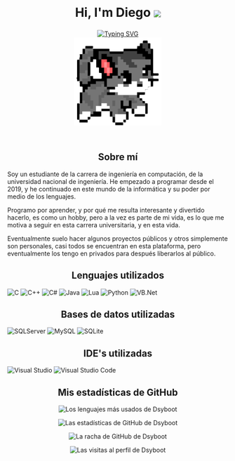 <!-- Dsyboot profile startup -->
<h1 align="center" style="line-height: 1.5;">
  <b>Hi, I'm Diego</b>
  <img src="https://media2.giphy.com/media/3oKIPtoxY2o5qOfWms/giphy.gif?cid=6c09b9525kl4d02klh728gthawbp9apmf6zp0smj83j7mwnc&ep=v1_internal_gif_by_id&rid=giphy.gif&ct=s" width="35" style="vertical-align: middle; margin-left: 0px;">
</h1>


<!-- Dynamic text changing -->
<p align="center">
<a href="https://github.com/DenverCoder1/readme-typing-svg">
  <img id="typing-svg" src="https://readme-typing-svg.herokuapp.com?font=Time+New+Roman&color=00FF00&size=25&center=true&vCenter=true&width=600&height=100&lines=Computer+Engineering+Student;Just+A+Boy;Python+Lover;Android+programmer" alt="Typing SVG" />
</a>
<br>
<img id="dynamic-image" align='center' src='https://raw.githubusercontent.com/Dsyboot/Dsyboot/main/assets/cat.png' width='200'>
</p>
<br>

<!-- Information section -->
<h2 align="center">Sobre mí</h2>
Soy un estudiante de la carrera de ingeniería en computación, de la universidad nacional de ingeniería. He empezado a programar desde el 2019, y he continuado en este mundo de la informática y su poder por medio de los lenguajes.

Programo por aprender, y por qué me resulta interesante y divertido hacerlo, es como un hobby, pero a la vez es parte de mi vida, es lo que me motiva a seguir en esta carrera universitaria, y en esta vida.

Eventualmente suelo hacer algunos proyectos públicos y otros simplemente son personales, casi todos se encuentran en esta plataforma, pero eventualmente los tengo en privados para después liberarlos al público.

<!-- Languages section -->
<h2 align="center">Lenguajes utilizados</h2>

![C](https://img.shields.io/badge/C-00599C?style=for-the-badge&logo=c&logoColor=white)
![C++](https://img.shields.io/badge/C%2B%2B-00599C?style=for-the-badge&logo=c%2B%2B&logoColor=white)
![C#](https://img.shields.io/badge/C%23-239120?style=for-the-badge&logo=csharp&logoColor=white)
![Java](https://img.shields.io/badge/Java-FF0000?style=for-the-badge&logo=openjdk&logoColor=white)
![Lua](https://img.shields.io/badge/lua-%232C2D72.svg?style=for-the-badge&logo=lua&logoColor=white)
![Python](https://img.shields.io/badge/Python-FFD43B?style=for-the-badge&logo=python&logoColor=blue)
![VB.Net](https://img.shields.io/badge/.NET-5C2D91?style=for-the-badge&logo=.net&logoColor=white)

<!-- DataBases section -->
<h2 align="center">Bases de datos utilizadas</h2>

![SQLServer](https://img.shields.io/badge/Microsoft%20SQL%20Server-CC2927?style=for-the-badge&logo=microsoft%20sql%20server&logoColor=white)
![MySQL](https://img.shields.io/badge/MySQL-005C84?style=for-the-badge&logo=mysql&logoColor=white)
![SQLite](https://img.shields.io/badge/Sqlite-003B57?style=for-the-badge&logo=sqlite&logoColor=white)

<!-- IDE'S section -->
<h2 align="center">IDE's utilizadas</h2>

![Visual Studio](https://img.shields.io/badge/Visual%20Studio-5C2D91.svg?style=for-the-badge&logo=visual-studio&logoColor=white)
![Visual Studio Code](https://img.shields.io/badge/Visual%20Studio%20Code-0078d7.svg?style=for-the-badge&logo=visual-studio-code&logoColor=white)

<!-- Statistics section -->
<h2 align="center">Mis estadísticas de GitHub</h2>

<p align="center">
  <img src="https://github-readme-stats.vercel.app/api/top-langs?username=Dsyboot&show_icons=true&theme=dark&locale=en&layout=compact" alt="Los lenguajes más usados de Dsyboot" />
</p>

<p align="center">
  <img src="https://github-readme-stats.vercel.app/api?username=Dsyboot&show_icons=true&theme=dark&locale=en" alt="Las estadísticas de GitHub de Dsyboot" />
</p>

<p align="center">
  <img src="https://github-readme-streak-stats.herokuapp.com/?user=Dsyboot&theme=dark" alt="La racha de GitHub de Dsyboot" />
</p>

<p align="center">
  <img src="https://visitcount.itsvg.in/api?id=Dsyboot&label=Profile%20Views&color=0&icon=5&pretty=true" alt="Las visitas al perfil de Dsyboot" />
</p>
